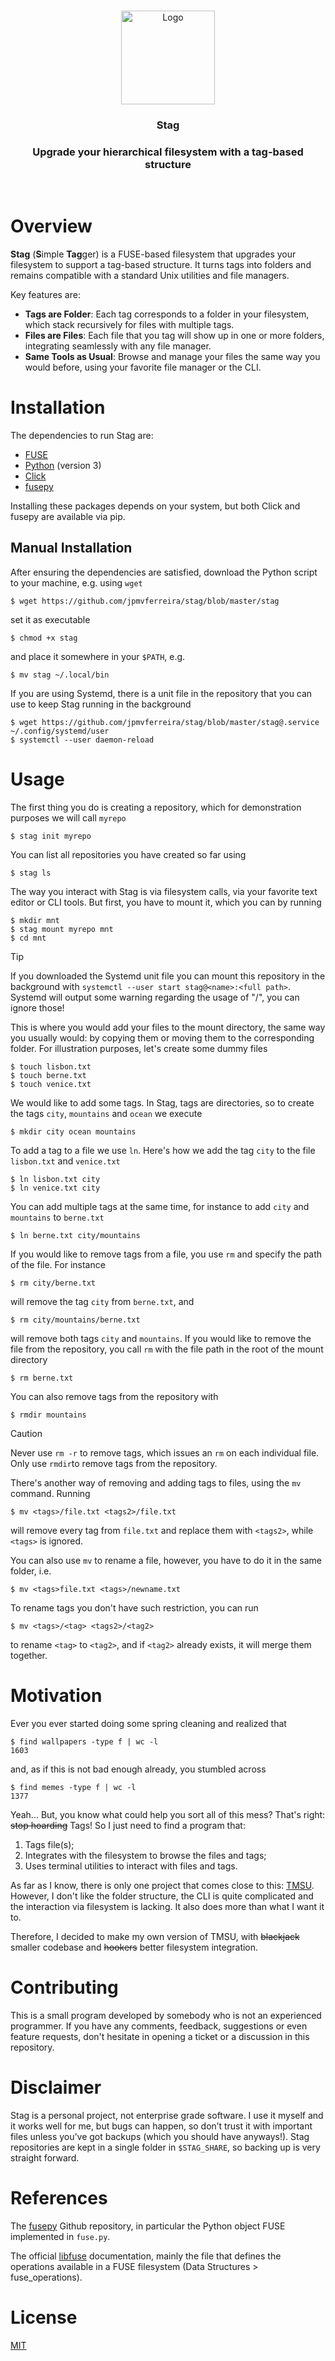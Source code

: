 <br/>
<p align="center"> <img src="icon.png" alt="Logo" width="150"> </p>
<h3 align="center"> Stag </h3>
<h3 align="center"> Upgrade your hierarchical filesystem with a tag-based structure </h3>
<br/>

# Overview

**Stag** (**S**imple **Tag**ger) is a FUSE-based filesystem that upgrades your filesystem to support a tag-based structure. It turns tags into folders and remains compatible with a standard Unix utilities and file managers.

Key features are:

- **Tags are Folder**: Each tag corresponds to a folder in your filesystem, which stack recursively for files with multiple tags.
- **Files are Files**: Each file that you tag will show up in one or more folders, integrating seamlessly with any file manager.
- **Same Tools as Usual**: Browse and manage your files the same way you would before, using your favorite file manager or the CLI.

<!--- TODO: meter imagem/gif que eu desenhei no remarkable aqui -->

# Installation

The dependencies to run Stag are:

- [FUSE](https://github.com/libfuse/libfuse)
- [Python](https://www.python.org/) (version 3)
- [Click](https://click.palletsprojects.com/en/stable/)
- [fusepy](https://github.com/fusepy/fusepy)

Installing these packages depends on your system, but both Click and fusepy are available via pip.

## Manual Installation

After ensuring the dependencies are satisfied, download the Python script to your machine, e.g. using `wget`

```console
$ wget https://github.com/jpmvferreira/stag/blob/master/stag
```

set it as executable

```console
$ chmod +x stag
```

and place it somewhere in your `$PATH`, e.g.

```console
$ mv stag ~/.local/bin
```

If you are using Systemd, there is a unit file in the repository that you can use to keep Stag running in the background
```console
$ wget https://github.com/jpmvferreira/stag/blob/master/stag@.service ~/.config/systemd/user
$ systemctl --user daemon-reload
```

<!--- TODO: AUR, criar stag-git porque nao tenho versoes por enquanto, meter aqui systemd unit -->

# Usage

The first thing you do is creating a repository, which for demonstration purposes we will call `myrepo`

```console
$ stag init myrepo
```

You can list all repositories you have created so far using

```console
$ stag ls
```

The way you interact with Stag is via filesystem calls, via your favorite text editor or CLI tools. But first, you have to mount it, which you can by running

```console
$ mkdir mnt
$ stag mount myrepo mnt
$ cd mnt
```

> [!TIP]
> If you downloaded the Systemd unit file you can mount this repository in the background with `systemctl --user start stag@<name>:<full path>`. Systemd will output some warning regarding the usage of "/", you can ignore those!

This is where you would add your files to the mount directory, the same way you usually would: by copying them or moving them to the corresponding folder. For illustration purposes, let's create some dummy files

```console
$ touch lisbon.txt
$ touch berne.txt
$ touch venice.txt
```

We would like to add some tags. In Stag, tags are directories, so to create the tags `city`, `mountains` and `ocean` we execute

```console
$ mkdir city ocean mountains
```

To add a tag to a file we use `ln`. Here's how we add the tag `city` to the file `lisbon.txt` and `venice.txt`

```console
$ ln lisbon.txt city
$ ln venice.txt city
```

You can add multiple tags at the same time, for instance to add `city` and `mountains` to `berne.txt`

```console
$ ln berne.txt city/mountains
```

If you would like to remove tags from a file, you use `rm` and specify the path of the file. For instance

```console
$ rm city/berne.txt
```

will remove the tag `city` from `berne.txt`, and

```console
$ rm city/mountains/berne.txt
```

will remove both tags `city` and `mountains`. If you would like to remove the file from the repository, you call `rm` with the file path in the root of the mount directory

```console
$ rm berne.txt
```

You can also remove tags from the repository with

```console
$ rmdir mountains
```

> [!CAUTION]
> Never use `rm -r` to remove tags, which issues an `rm` on each individual file. Only use `rmdir`to remove tags from the repository.

There's another way of removing and adding tags to files, using the `mv` command. Running

```console
$ mv <tags>/file.txt <tags2>/file.txt
```

will remove every tag from `file.txt` and replace them with `<tags2>`, while `<tags>` is ignored.

You can also use `mv` to rename a file, however, you have to do it in the same folder, i.e.

```console
$ mv <tags>file.txt <tags>/newname.txt
```

To rename tags you don't have such restriction, you can run

```console
$ mv <tags>/<tag> <tags2>/<tag2>
```

to rename `<tag>` to `<tag2>`, and if `<tag2>` already exists, it will merge them together.

# Motivation

Ever you ever started doing some spring cleaning and realized that

```console
$ find wallpapers -type f | wc -l
1603
```

and, as if this is not bad enough already, you stumbled across

```console
$ find memes -type f | wc -l
1377
```

Yeah... But, you know what could help you sort all of this mess? That's right: ~~stop hoarding~~ Tags! So I just need to find a program that:

1) Tags file(s);
2) Integrates with the filesystem to browse the files and tags;
3) Uses terminal utilities to interact with files and tags.

As far as I know, there is only one project that comes close to this: [TMSU](https://tmsu.org/). However, I don't like the folder structure, the CLI is quite complicated and the interaction via filesystem is lacking. It also does more than what I want it to.

Therefore, I decided to make my own version of TMSU, with ~~blackjack~~ smaller codebase and ~~hookers~~ better filesystem integration.

# Contributing

This is a small program developed by somebody who is not an experienced programmer. If you have any comments, feedback, suggestions or even feature requests, don't hesitate in opening a ticket or a discussion in this repository.

# Disclaimer

Stag is a personal project, not enterprise grade software. I use it myself and it works well for me, but bugs can happen, so don’t trust it with important files unless you’ve got backups (which you should have anyways!). Stag repositories are kept in a single folder in `$STAG_SHARE`, so backing up is very straight forward.

# References

The [fusepy](https://github.com/fusepy/fusepy) Github repository, in particular the Python object FUSE implemented in `fuse.py`.

The official [libfuse](https://libfuse.github.io/doxygen/index.html) documentation, mainly the file that defines the operations available in a FUSE filesystem (Data Structures > fuse_operations).

# License

[MIT](./LICENSE.md)
